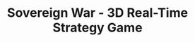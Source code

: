 ---
title: "Sovereign War - 3D Real-Time Strategy Game"
excerpt: "A 3D real-time strategy (RTS) game built with Godot Engine featuring AI pathfinding for unit navigation through terrain obstacles, skeletal character animation using Godot's Skeleton3D node system, autonomous enemy AI implementing sense-think-act behavior models with rule-based decision systems, and comprehensive game mechanics including resource management, unit combat, and strategic base building. The project includes collision detection systems, 3D rendering with isometric projection and shadow mapping, intuitive HUD interface with real-time feedback, and camera controls for strategic oversight."
# date: 2023-11-01
date_range: "Jan 2025 - Apr 2025"
status: "active"
carousel_id: "sovereign-war"
github_url: "https://github.com/johnnyl77/COMP4501-Sovereign-War"
technologies:
  - Godot Engine
  - GDScript
  - Finite State Machines
  - AI Pathfinding
  - CI/CD
  - GitHub
  - Blender
order: 30
carousel_slides:
  - type: video
    url: https://www.youtube.com/watch?v=SyE-dIF79XM
    alt: Sovereign War gameplay timelapse
    caption: Gameplay Timelapse
  - type: image
    url: /files/sovereign-war/rigged-models.png
    alt: 3D character and asset models
    caption: Game Assets
  - type: image
    url: /files/sovereign-war/farmer-harvesting.png
    alt: Farmer unit harvesting resources
    caption: Resource Gathering
  - type: image
    url: /files/sovereign-war/lumberjack-gathering.png
    alt: Lumberjack unit gathering wood
    caption: Wood Collection
  - type: image
    url: /files/sovereign-war/enemy-base.png
    alt: Enemy base structure
    caption: Enemy Base
  - type: image
    url: /files/sovereign-war/mid-game-progression.png
    alt: Mid-game battlefield overview
    caption: Mid-Game Battle
  - type: image
    url: /files/sovereign-war/knights-fighting.png
    alt: Knights engaged in combat
    caption: Unit Combat
  - type: image
    url: /files/sovereign-war/knights-storming-enemy-base.png
    alt: Knights attacking enemy base
    caption: Base Assault
  - type: image
    url: /files/sovereign-war/victory.png
    alt: Victory screen
    caption: Victory Screen
---